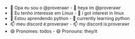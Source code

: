 - 👋 Opa eu sou o @proverawr            - 👋 heya im @proverawr
- 👀 Eu tenho interesse em Linux        - 👀 i got interest in linux
- 🌱 Estou aprendendo python            - 🌱 currently learning python
- 📫 meu discord é:proverawr            - 📫 my discord is:proverawr
- 😄 Pronomes: todos                    - 😄 Pronouns: they/it

<!---
CoffeForGuxta/CoffeForGuxta is a ✨ special ✨ repository because its `README.md` (this file) appears on your GitHub profile.
You can click the Preview link to take a look at your changes.
--->
